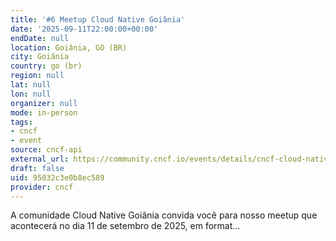 ```yaml
---
title: '#6 Meetup Cloud Native Goiânia'
date: '2025-09-11T22:00:00+00:00'
endDate: null
location: Goiânia, GO (BR)
city: Goiânia
country: go (br)
region: null
lat: null
lon: null
organizer: null
mode: in-person
tags:
- cncf
- event
source: cncf-api
external_url: https://community.cncf.io/events/details/cncf-cloud-native-goiania-presents-6-meetup-cloud-native-goiania/
draft: false
uid: 95032c3e0b8ec589
provider: cncf
---
```

A comunidade Cloud Native Goiânia convida você para nosso meetup que acontecerá no dia 11 de setembro de 2025, em format...
